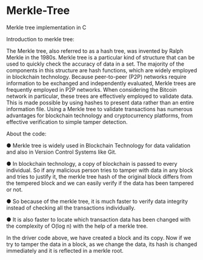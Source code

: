 # Merkle-Tree
Merkle tree implementation in C

Introduction to merkle tree:

   The Merkle tree, also referred to as a hash tree, was invented by Ralph Merkle in the 1980s. Merkle tree is a particular kind of structure that can be used to quickly check the accuracy of data in a set. The majority of the components in this structure are hash functions, which are widely employed in blockchain technology. Because peer-to-peer (P2P) networks require information to be exchanged and independently evaluated, Merkle trees are frequently employed in P2P networks. When considering the Bitcoin network in particular, these trees are effectively employed to validate data. This is made possible by using hashes to present data rather than an entire information file. Using a Merkle tree to validate transactions has numerous advantages for blockchain technology and cryptocurrency platforms, from effective verification to simple tamper detection.
   
About the code:

● Merkle tree is widely used in Blockchain Technology for data validation and also in
Version Control Systems like Git.

● In blockchain technology, a copy of blockchain is passed to every individual. So if any
malicious person tries to tamper with data in any block and tries to justify it, the merkle
tree hash of the original block differs from the tempered block and we can easily verify if
the data has been tampered or not.

● So because of the merkle tree, it is much faster to verify data integrity instead of
checking all the transactions individually.

● It is also faster to locate which transaction data has been changed with the complexity of
O(log n) with the help of a merkle tree.

In the driver code above, we have created a block and its copy. Now if we try to tamper the data in a block, as we change the data, its hash is changed immediately and it is reflected in a merkle root.
